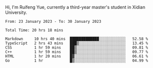 Hi, I'm Ruifeng Yue, currently a third-year master's student in Xidian University.

<!--
**yrf105/yrf105** is a ✨ _special_ ✨ repository because its `README.md` (this file) appears on your GitHub profile.

Here are some ideas to get you started:

- 🔭 I’m currently working on ...
- 🌱 I’m currently learning ...
- 👯 I’m looking to collaborate on ...
- 🤔 I’m looking for help with ...
- 💬 Ask me about ...
- 📫 How to reach me: ...
- 😄 Pronouns: ...
- ⚡ Fun fact: ...
-->

<!--START_SECTION:waka-->

```text
From: 23 January 2023 - To: 30 January 2023

Total Time: 20 hrs 18 mins

Markdown     10 hrs 40 mins  █████████████░░░░░░░░░░░░   52.58 %
TypeScript   2 hrs 43 mins   ███▒░░░░░░░░░░░░░░░░░░░░░   13.45 %
CSS          1 hr 59 mins    ██▒░░░░░░░░░░░░░░░░░░░░░░   09.81 %
C++          1 hr 59 mins    ██▒░░░░░░░░░░░░░░░░░░░░░░   09.77 %
HTML         1 hr 20 mins    █▓░░░░░░░░░░░░░░░░░░░░░░░   06.61 %
Go           1 hr            █▒░░░░░░░░░░░░░░░░░░░░░░░   04.99 %
```

<!--END_SECTION:waka-->
